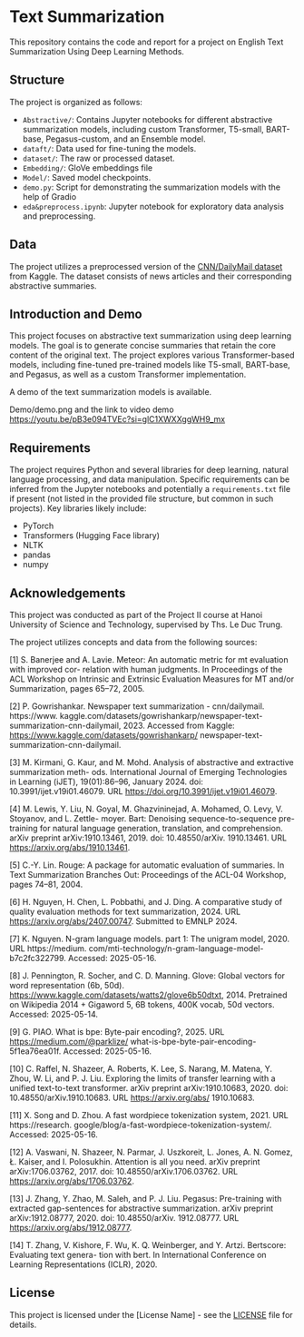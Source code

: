 # Text Summarization

This repository contains the code and report for a project on English Text Summarization Using Deep Learning Methods.

## Structure

The project is organized as follows:

- `Abstractive/`: Contains Jupyter notebooks for different abstractive summarization models, including custom Transformer, T5-small, BART-base, Pegasus-custom, and an Ensemble model.
- `dataft/`: Data used for fine-tuning the models.
- `dataset/`: The raw or processed dataset.
- `Embedding/`: GloVe embeddings file
- `Model/`: Saved model checkpoints.
- `demo.py`: Script for demonstrating the summarization models with the help of Gradio
- `eda&preprocess.ipynb`: Jupyter notebook for exploratory data analysis and preprocessing.

## Data

The project utilizes a preprocessed version of the [CNN/DailyMail dataset](https://www.kaggle.com/datasets/gowrishankarp/newspaper-text-summarization-cnn-dailymail) from Kaggle. The dataset consists of news articles and their corresponding abstractive summaries.

## Introduction and Demo

This project focuses on abstractive text summarization using deep learning models. The goal is to generate concise summaries that retain the core content of the original text. The project explores various Transformer-based models, including fine-tuned pre-trained models like T5-small, BART-base, and Pegasus, as well as a custom Transformer implementation.

A demo of the text summarization models is available.

Demo/demo.png and the link to video demo https://youtu.be/pB3e094TVEc?si=glC1XWXXggWH9_mx

## Requirements

The project requires Python and several libraries for deep learning, natural language processing, and data manipulation. Specific requirements can be inferred from the Jupyter notebooks and potentially a `requirements.txt` file if present (not listed in the provided file structure, but common in such projects). Key libraries likely include:

- PyTorch 
- Transformers (Hugging Face library)
- NLTK
- pandas
- numpy

## Acknowledgements

This project was conducted as part of the Project II course at Hanoi University of Science and Technology, supervised by Ths. Le Duc Trung.

The project utilizes concepts and data from the following sources:

[1] S. Banerjee and A. Lavie. Meteor: An automatic metric for mt evaluation with improved cor-
relation with human judgments. In Proceedings of the ACL Workshop on Intrinsic and Extrinsic
Evaluation Measures for MT and/or Summarization, pages 65–72, 2005.

[2] P. Gowrishankar. Newspaper text summarization - cnn/dailymail. https://www.
kaggle.com/datasets/gowrishankarp/newspaper-text-summarization-cnn-dailymail,
2023. Accessed from Kaggle: https://www.kaggle.com/datasets/gowrishankarp/
newspaper-text-summarization-cnn-dailymail.

[3] M. Kirmani, G. Kaur, and M. Mohd. Analysis of abstractive and extractive summarization meth-
ods. International Journal of Emerging Technologies in Learning (iJET), 19(01):86–96, January
2024. doi: 10.3991/ijet.v19i01.46079. URL https://doi.org/10.3991/ijet.v19i01.46079.

[4] M. Lewis, Y. Liu, N. Goyal, M. Ghazvininejad, A. Mohamed, O. Levy, V. Stoyanov, and L. Zettle-
moyer. Bart: Denoising sequence-to-sequence pre-training for natural language generation,
translation, and comprehension. arXiv preprint arXiv:1910.13461, 2019. doi: 10.48550/arXiv.
1910.13461. URL https://arxiv.org/abs/1910.13461.

[5] C.-Y. Lin. Rouge: A package for automatic evaluation of summaries. In Text Summarization
Branches Out: Proceedings of the ACL-04 Workshop, pages 74–81, 2004.

[6] H. Nguyen, H. Chen, L. Pobbathi, and J. Ding. A comparative study of quality evaluation
methods for text summarization, 2024. URL https://arxiv.org/abs/2407.00747. Submitted
to EMNLP 2024.

[7] K. Nguyen. N-gram language models. part 1: The unigram model, 2020. URL https://medium.
com/mti-technology/n-gram-language-model-b7c2fc322799. Accessed: 2025-05-16.

[8] J. Pennington, R. Socher, and C. D. Manning. Glove: Global vectors for word representation
(6b, 50d). https://www.kaggle.com/datasets/watts2/glove6b50dtxt, 2014. Pretrained on
Wikipedia 2014 + Gigaword 5, 6B tokens, 400K vocab, 50d vectors. Accessed: 2025-05-14.

[9] G. PIAO. What is bpe: Byte-pair encoding?, 2025. URL https://medium.com/@parklize/
what-is-bpe-byte-pair-encoding-5f1ea76ea01f. Accessed: 2025-05-16.

[10] C. Raffel, N. Shazeer, A. Roberts, K. Lee, S. Narang, M. Matena, Y. Zhou, W. Li, and P. J. Liu.
Exploring the limits of transfer learning with a unified text-to-text transformer. arXiv preprint
arXiv:1910.10683, 2020. doi: 10.48550/arXiv.1910.10683. URL https://arxiv.org/abs/
1910.10683.

[11] X. Song and D. Zhou. A fast wordpiece tokenization system, 2021. URL https://research.
google/blog/a-fast-wordpiece-tokenization-system/. Accessed: 2025-05-16.

[12] A. Vaswani, N. Shazeer, N. Parmar, J. Uszkoreit, L. Jones, A. N. Gomez, Ł. Kaiser, and
I. Polosukhin. Attention is all you need. arXiv preprint arXiv:1706.03762, 2017. doi:
10.48550/arXiv.1706.03762. URL https://arxiv.org/abs/1706.03762.

[13] J. Zhang, Y. Zhao, M. Saleh, and P. J. Liu. Pegasus: Pre-training with extracted gap-sentences
for abstractive summarization. arXiv preprint arXiv:1912.08777, 2020. doi: 10.48550/arXiv.
1912.08777. URL https://arxiv.org/abs/1912.08777.

[14] T. Zhang, V. Kishore, F. Wu, K. Q. Weinberger, and Y. Artzi. Bertscore: Evaluating text genera-
tion with bert. In International Conference on Learning Representations (ICLR), 2020.

## License

This project is licensed under the [License Name] - see the [LICENSE](LICENSE) file for details.
